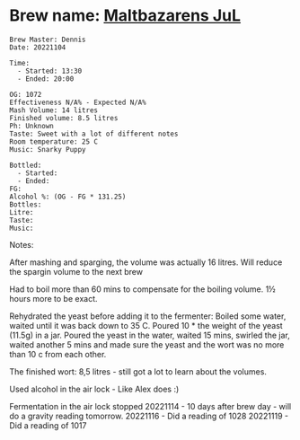 # Brew name: [Maltbazarens JuL](../brews/malbazarens_jul.md)
```
Brew Master: Dennis
Date: 20221104

Time:
  - Started: 13:30
  - Ended: 20:00

OG: 1072
Effectiveness N/A% - Expected N/A%
Mash Volume: 14 litres
Finished volume: 8.5 litres
Ph: Unknown
Taste: Sweet with a lot of different notes
Room temperature: 25 C
Music: Snarky Puppy
```

```
Bottled: 
  - Started:
  - Ended: 
FG: 
Alcohol %: (OG - FG * 131.25)
Bottles: 
Litre:
Taste: 
Music:
```

Notes:

After mashing and sparging, the volume was actually 16 litres. Will reduce the spargin volume to the next brew

Had to boil more than 60 mins to compensate for the boiling volume. 1½ hours more to be exact.

Rehydrated the yeast before adding it to the fermenter:
Boiled some water, waited until it was back down to 35 C. Poured 10 * the weight of the yeast (11.5g) in a jar. Poured the yeast in the water, waited 15 mins, swirled the jar, waited another 5 mins and made sure the yeast and the wort was no more than 10 c from each other.

The finished wort: 8,5 litres - still got a lot to learn about the volumes.

Used alcohol in the air lock - Like Alex does :)

Fermentation in the air lock stopped 20221114 - 10 days after brew day - will do a gravity reading tomorrow.
20221116 - Did a reading of 1028
20221119 - Did a reading of 1017
